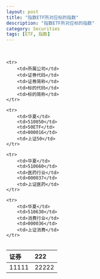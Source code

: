 ```yaml
---
layout: post
title: "指数ETF所对应标的指数"
description: "指数ETF所对应标的指数"
category: Securities
tags: [ETF, 指数]
---
```


<br/>

<table class="table table-bordered table-striped table-condensed">
	
	<tr>
		<td>所属公司</td>
		<td>证券代码</td>
		<td>证券简称</td>
		<td>标的代码</td>
		<td>标的简称</td>
	</tr>
	
	<tr>
		<td>华夏</td>
		<td>510050</td>
		<td>50ETF</td>
		<td>000016</td>
		<td>上证50</td>
	</tr>

	<tr>
		<td>华夏</td>
		<td>510660</td>
		<td>医药行业</td>
		<td>000037</td>
		<td>上证医药</td>
	</tr>

	<tr>
		<td>华夏</td>
		<td>510630</td>
		<td>消费行业</td>
		<td>000036</td>
		<td>上证消费</td>
	</tr>

</table>



证券|222
:----|:----
11111|22222